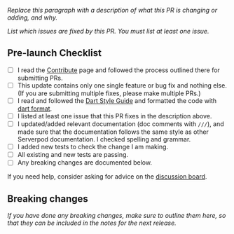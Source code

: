 _Replace this paragraph with a description of what this PR is changing or adding, and why._

_List which issues are fixed by this PR. You must list at least one issue._

## Pre-launch Checklist

- [ ] I read the [Contribute](https://docs.serverpod.dev/contribute) page and followed the process outlined there for submitting PRs.
- [ ] This update contains only one single feature or bug fix and nothing else. (If you are submitting multiple fixes, please make multiple PRs.)
- [ ] I read and followed the [Dart Style Guide](https://dart.dev/guides/language/effective-dart/style) and formatted the code with [dart format](https://dart.dev/tools/dart-format).
- [ ] I listed at least one issue that this PR fixes in the description above.
- [ ] I updated/added relevant documentation (doc comments with `///`), and made sure that the documentation follows the same style as other Serverpod documentation. I checked spelling and grammar.
- [ ] I added new tests to check the change I am making.
- [ ] All existing and new tests are passing.
- [ ] Any breaking changes are documented below.

If you need help, consider asking for advice on the [discussion board](https://github.com/serverpod/serverpod/discussions).

## Breaking changes

_If you have done any breaking changes, make sure to outline them here, so that they can be included in the notes for the next release._
